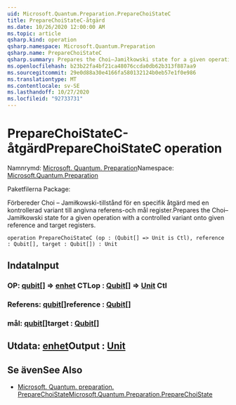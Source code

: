 ```yaml
---
uid: Microsoft.Quantum.Preparation.PrepareChoiStateC
title: PrepareChoiStateC-åtgärd
ms.date: 10/26/2020 12:00:00 AM
ms.topic: article
qsharp.kind: operation
qsharp.namespace: Microsoft.Quantum.Preparation
qsharp.name: PrepareChoiStateC
qsharp.summary: Prepares the Choi–Jamiłkowski state for a given operation with a controlled variant onto given reference and target registers.
ms.openlocfilehash: b23b22fa4bf21ca48076ccda0db62b313f887aa9
ms.sourcegitcommit: 29e0d88a30e4166fa580132124b0eb57e1f0e986
ms.translationtype: MT
ms.contentlocale: sv-SE
ms.lasthandoff: 10/27/2020
ms.locfileid: "92733731"
---
```

# <a name="preparechoistatec-operation"></a><span data-ttu-id="4fbc7-102">PrepareChoiStateC-åtgärd</span><span class="sxs-lookup"><span data-stu-id="4fbc7-102">PrepareChoiStateC operation</span></span>

<span data-ttu-id="4fbc7-103">Namnrymd: [Microsoft. Quantum. Preparation](xref:Microsoft.Quantum.Preparation)</span><span class="sxs-lookup"><span data-stu-id="4fbc7-103">Namespace: [Microsoft.Quantum.Preparation](xref:Microsoft.Quantum.Preparation)</span></span>

<span data-ttu-id="4fbc7-104">Paketfilerna [](https://nuget.org/packages/)</span><span class="sxs-lookup"><span data-stu-id="4fbc7-104">Package: [](https://nuget.org/packages/)</span></span>


<span data-ttu-id="4fbc7-105">Förbereder Choi – Jamiłkowski-tillstånd för en specifik åtgärd med en kontrollerad variant till angivna referens-och mål register.</span><span class="sxs-lookup"><span data-stu-id="4fbc7-105">Prepares the Choi–Jamiłkowski state for a given operation with a controlled variant onto given reference and target registers.</span></span>

```qsharp
operation PrepareChoiStateC (op : (Qubit[] => Unit is Ctl), reference : Qubit[], target : Qubit[]) : Unit
```


## <a name="input"></a><span data-ttu-id="4fbc7-106">Indata</span><span class="sxs-lookup"><span data-stu-id="4fbc7-106">Input</span></span>

### <a name="op--qubit--unit-ctl"></a><span data-ttu-id="4fbc7-107">OP: [qubit](xref:microsoft.quantum.lang-ref.qubit)[] => [enhet](xref:microsoft.quantum.lang-ref.unit) CTL</span><span class="sxs-lookup"><span data-stu-id="4fbc7-107">op : [Qubit](xref:microsoft.quantum.lang-ref.qubit)[] => [Unit](xref:microsoft.quantum.lang-ref.unit) Ctl</span></span>




### <a name="reference--qubit"></a><span data-ttu-id="4fbc7-108">Referens: [qubit](xref:microsoft.quantum.lang-ref.qubit)[]</span><span class="sxs-lookup"><span data-stu-id="4fbc7-108">reference : [Qubit](xref:microsoft.quantum.lang-ref.qubit)[]</span></span>




### <a name="target--qubit"></a><span data-ttu-id="4fbc7-109">mål: [qubit](xref:microsoft.quantum.lang-ref.qubit)[]</span><span class="sxs-lookup"><span data-stu-id="4fbc7-109">target : [Qubit](xref:microsoft.quantum.lang-ref.qubit)[]</span></span>





## <a name="output--unit"></a><span data-ttu-id="4fbc7-110">Utdata: [enhet](xref:microsoft.quantum.lang-ref.unit)</span><span class="sxs-lookup"><span data-stu-id="4fbc7-110">Output : [Unit](xref:microsoft.quantum.lang-ref.unit)</span></span>



## <a name="see-also"></a><span data-ttu-id="4fbc7-111">Se även</span><span class="sxs-lookup"><span data-stu-id="4fbc7-111">See Also</span></span>

- [<span data-ttu-id="4fbc7-112">Microsoft. Quantum. preparation. PrepareChoiState</span><span class="sxs-lookup"><span data-stu-id="4fbc7-112">Microsoft.Quantum.Preparation.PrepareChoiState</span></span>](xref:Microsoft.Quantum.Preparation.PrepareChoiState)